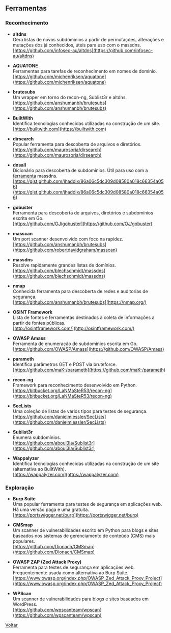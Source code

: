 ## Ferramentas

### Reconhecimento

- **altdns**  
  Gera listas de novos subdomínios a partir de permutações, alterações e
  mutações dos já conhecidos, úteis para uso com o massdns.  
  [https://github.com/infosec-au/altdns](https://github.com/infosec-au/altdns)

- **AQUATONE**  
  Ferramentas para tarefas de reconhecimento em nomes de domínio.  
  [https://github.com/michenriksen/aquatone](https://github.com/michenriksen/aquatone)

- **brutesubs**  
  Um wrapper em torno do recon-ng, Sublist3r e altdns.  
  [https://github.com/anshumanbh/brutesubs](https://github.com/anshumanbh/brutesubs)

- **BuiltWith**  
  Identifica tecnologias conhecidas utilizadas na construção de um site.  
  [https://builtwith.com](https://builtwith.com)

- **dirsearch**  
  Popular ferramenta para descoberta de arquivos e diretórios.  
  [https://github.com/maurosoria/dirsearch](https://github.com/maurosoria/dirsearch)

- **dnsall**  
  Dicionário para descoberta de subdomínios. Útil para uso com a
  [ferramenta](../ferramentas/) massdns.  
  [https://gist.github.com/jhaddix/86a06c5dc309d08580a018c66354a056](https://gist.github.com/jhaddix/86a06c5dc309d08580a018c66354a056)

- **gobuster**  
  Ferramenta para descoberta de arquivos, diretórios e subdomínios escrita em
  Go.  
  [https://github.com/OJ/gobuster](https://github.com/OJ/gobuster)

- **masscan**  
  Um port scanner desenvolvido com foco na rapidez.  
  [https://github.com/anshumanbh/brutesubs](https://github.com/robertdavidgraham/masscan)

- **massdns**  
  Resolve rapidamente grandes listas de domínios.  
  [https://github.com/blechschmidt/massdns](https://github.com/blechschmidt/massdns)

- **nmap**  
  Conhecida ferramenta para descoberta de redes e auditorias de segurança.  
  [https://github.com/anshumanbh/brutesubs](https://nmap.org/)

- **OSINT Framework**  
  Lista de fontes e ferramentas destinados à coleta de informações a partir de
  fontes públicas.  
  [http://osintframework.com/](http://osintframework.com/)
  
- **OWASP Amass**  
  Ferramenta de enumeração de subdomínios escrita em Go.  
  [https://github.com/OWASP/Amass](https://github.com/OWASP/Amass)

- **parameth**  
  Identifica parâmetros GET e POST via bruteforce.  
  [https://github.com/maK-/parameth](https://github.com/maK-/parameth)

- **recon-ng**  
  Framework para reconhecimento desenvolvido em Python.  
  [https://bitbucket.org/LaNMaSteR53/recon-ng](https://bitbucket.org/LaNMaSteR53/recon-ng)

- **SecLists**  
  Uma coleção de listas de vários tipos para testes de segurança.  
  [https://github.com/danielmiessler/SecLists](https://github.com/danielmiessler/SecLists)

- **Sublist3r**  
  Enumera subdomínios.  
  [https://github.com/aboul3la/Sublist3r](https://github.com/aboul3la/Sublist3r)

- **Wappalyzer**  
  Identifica tecnologias conhecidas utilizadas na construção de um site
  (alternativa ao BuiltWith).  
  [https://wappalyzer.com](https://wappalyzer.com)

### Exploração

- **Burp Suite**  
  Uma popular ferramenta para testes de segurança em aplicações web. Há uma
  versão paga e uma gratuita.  
  [https://portswigger.net/burp](https://portswigger.net/burp)

- **CMSmap**  
  Um scanner de vulnerabilidades escrito em Python para blogs e sites baseados
  nos sistemas de gerenciamento de conteúdo (CMS) mais populares.  
  [https://github.com/Dionach/CMSmap](https://github.com/Dionach/CMSmap)

- **OWASP ZAP (Zed Attack Proxy)**  
  Ferramenta para testes de segurança em aplicações web. Frequentemente usada
  como alternativa ao Burp Suite.  
  [https://www.owasp.org/index.php/OWASP_Zed_Attack_Proxy_Project](https://www.owasp.org/index.php/OWASP_Zed_Attack_Proxy_Project)

- **WPScan**  
  Um scanner de vulnerabilidades para blogs e sites baseados em WordPress.  
  [https://github.com/wpscanteam/wpscan](https://github.com/wpscanteam/wpscan)

[Voltar](../)
